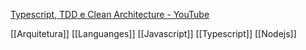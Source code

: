 [Typescript, TDD e Clean Architecture - YouTube](https://www.youtube.com/playlist?list=PL9aKtVrF05DxIrtD3CuXGnzq8Q0IZ-t8J)

[[Arquitetura]]
[[Languanges]]
[[Javascript]]
[[Typescript]]
[[Nodejs]]